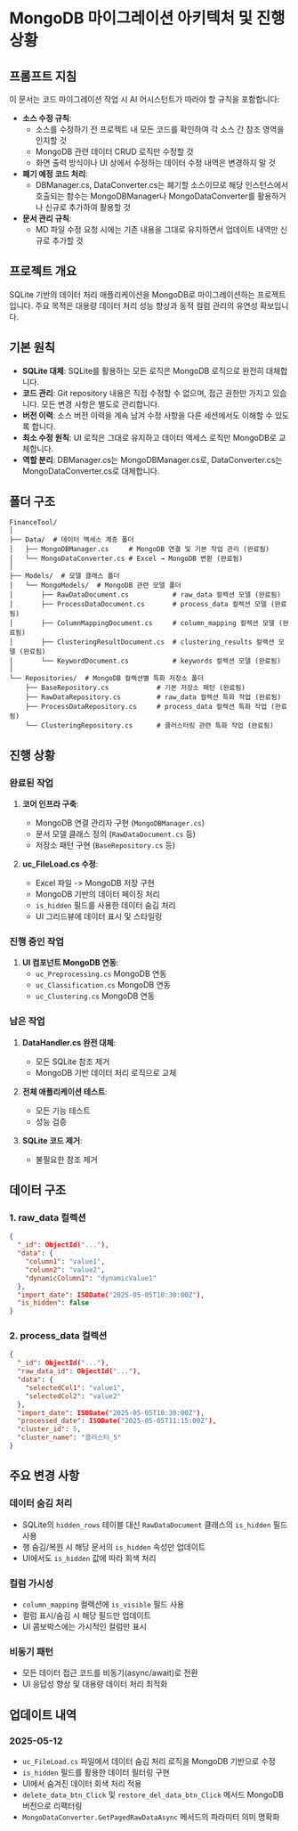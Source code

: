 # MongoDB 마이그레이션 아키텍처 및 진행 상황

## 프롬프트 지침

이 문서는 코드 마이그레이션 작업 시 AI 어시스턴트가 따라야 할 규칙을 포함합니다:

* **소스 수정 규칙**: 
     - 소스를 수정하기 전 프로젝트 내 모든 코드를 확인하여 각 소스 간 참조 영역을 인지할 것
     - MongoDB 관련 데이터 CRUD 로직만 수정할 것
     - 화면 출력 방식이나 UI 상에서 수정하는 데이터 수정 내역은 변경하지 말 것
* **폐기 예정 코드 처리**:
     - DBManager.cs, DataConverter.cs는 폐기할 소스이므로 해당 인스턴스에서 호출되는 함수는 MongoDBManager나 MongoDataConverter를 활용하거나 신규로 추가하여 활용할 것
* **문서 관리 규칙**:
     - MD 파일 수정 요청 시에는 기존 내용을 그대로 유지하면서 업데이트 내역만 신규로 추가할 것

## 프로젝트 개요

SQLite 기반의 데이터 처리 애플리케이션을 MongoDB로 마이그레이션하는 프로젝트입니다. 주요 목적은 대용량 데이터 처리 성능 향상과 동적 컬럼 관리의 유연성 확보입니다.

## 기본 원칙

* **SQLite 대체**: SQLite를 활용하는 모든 로직은 MongoDB 로직으로 완전히 대체합니다.
* **코드 관리**: Git repository 내용은 직접 수정할 수 없으며, 접근 권한만 가지고 있습니다. 모든 변경 사항은 별도로 관리합니다.
* **버전 이력**: 소스 버전 이력을 계속 남겨 수정 사항을 다른 세션에서도 이해할 수 있도록 합니다.
* **최소 수정 원칙**: UI 로직은 그대로 유지하고 데이터 액세스 로직만 MongoDB로 교체합니다.
* **역할 분리**: DBManager.cs는 MongoDBManager.cs로, DataConverter.cs는 MongoDataConverter.cs로 대체합니다.

## 폴더 구조

```
FinanceTool/
│
├── Data/  # 데이터 액세스 계층 폴더
│   ├── MongoDBManager.cs     # MongoDB 연결 및 기본 작업 관리 (완료됨)
│   └── MongoDataConverter.cs # Excel → MongoDB 변환 (완료됨)
│
├── Models/  # 모델 클래스 폴더
│   └── MongoModels/  # MongoDB 관련 모델 폴더
│       ├── RawDataDocument.cs           # raw_data 컬렉션 모델 (완료됨)
│       ├── ProcessDataDocument.cs       # process_data 컬렉션 모델 (완료됨)
│       ├── ColumnMappingDocument.cs     # column_mapping 컬렉션 모델 (완료됨)
│       ├── ClusteringResultDocument.cs  # clustering_results 컬렉션 모델 (완료됨)
│       └── KeywordDocument.cs           # keywords 컬렉션 모델 (완료됨)
│
└── Repositories/  # MongoDB 컬렉션별 특화 저장소 폴더
    ├── BaseRepository.cs            # 기본 저장소 패턴 (완료됨)
    ├── RawDataRepository.cs         # raw_data 컬렉션 특화 작업 (완료됨)
    ├── ProcessDataRepository.cs     # process_data 컬렉션 특화 작업 (완료됨)
    └── ClusteringRepository.cs      # 클러스터링 관련 특화 작업 (완료됨)
```

## 진행 상황

### 완료된 작업

1. **코어 인프라 구축**:
   - MongoDB 연결 관리자 구현 (`MongoDBManager.cs`)
   - 문서 모델 클래스 정의 (`RawDataDocument.cs` 등)
   - 저장소 패턴 구현 (`BaseRepository.cs` 등)

2. **uc_FileLoad.cs 수정**:
   - Excel 파일 -> MongoDB 저장 구현
   - MongoDB 기반의 데이터 페이징 처리
   - `is_hidden` 필드를 사용한 데이터 숨김 처리
   - UI 그리드뷰에 데이터 표시 및 스타일링

### 진행 중인 작업

1. **UI 컴포넌트 MongoDB 연동**:
   - `uc_Preprocessing.cs` MongoDB 연동
   - `uc_Classification.cs` MongoDB 연동
   - `uc_Clustering.cs` MongoDB 연동

### 남은 작업

1. **DataHandler.cs 완전 대체**:
   - 모든 SQLite 참조 제거
   - MongoDB 기반 데이터 처리 로직으로 교체

2. **전체 애플리케이션 테스트**:
   - 모든 기능 테스트
   - 성능 검증

3. **SQLite 코드 제거**:
   - 불필요한 참조 제거

## 데이터 구조

### 1. raw_data 컬렉션
```json
{
  "_id": ObjectId("..."),
  "data": {
    "column1": "value1",
    "column2": "value2",
    "dynamicColumn1": "dynamicValue1"
  },
  "import_date": ISODate("2025-05-05T10:30:00Z"),
  "is_hidden": false
}
```

### 2. process_data 컬렉션
```json
{
  "_id": ObjectId("..."),
  "raw_data_id": ObjectId("..."),
  "data": {
    "selectedCol1": "value1",
    "selectedCol2": "value2"
  },
  "import_date": ISODate("2025-05-05T10:30:00Z"),
  "processed_date": ISODate("2025-05-05T11:15:00Z"),
  "cluster_id": 5,
  "cluster_name": "클러스터_5"
}
```

## 주요 변경 사항

### 데이터 숨김 처리
- SQLite의 `hidden_rows` 테이블 대신 `RawDataDocument` 클래스의 `is_hidden` 필드 사용
- 행 숨김/복원 시 해당 문서의 `is_hidden` 속성만 업데이트
- UI에서도 `is_hidden` 값에 따라 회색 처리

### 컬럼 가시성
- `column_mapping` 컬렉션에 `is_visible` 필드 사용
- 컬럼 표시/숨김 시 해당 필드만 업데이트
- UI 콤보박스에는 가시적인 컬럼만 표시

### 비동기 패턴
- 모든 데이터 접근 코드를 비동기(async/await)로 전환
- UI 응답성 향상 및 대용량 데이터 처리 최적화

## 업데이트 내역

### 2025-05-12
- `uc_FileLoad.cs` 파일에서 데이터 숨김 처리 로직을 MongoDB 기반으로 수정
- `is_hidden` 필드를 활용한 데이터 필터링 구현
- UI에서 숨겨진 데이터 회색 처리 적용
- `delete_data_btn_Click` 및 `restore_del_data_btn_Click` 메서드 MongoDB 버전으로 리팩터링
- `MongoDataConverter.GetPagedRawDataAsync` 메서드의 파라미터 의미 명확화